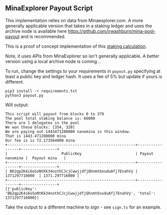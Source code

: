 ## MinaExplorer Payout Script

This implementation relies on data from Minaexplorer.com. A more generally applicable version that takes in a staking ledger and uses the archive node is available here https://github.com/jrwashburn/mina-pool-payout and is recommended.

This is a proof of concept implementation of this [staking calculation](https://docs.minaexplorer.com/minaexplorer/calculating-payments). 

Note, it uses APIs from MinaExplorer so isn't generally applicable. A better version using a local archive node is coming...

To run, change the settings to your requirements in `payout.py` specifying at least a public key and ledger hash. It uses a fee of 5% but update if yours is different.

```
pip3 install -r requirements.txt
python3 payout.py
```

Will output:

```
This script will payout from blocks 0 to 379
The pool total staking balance is: 66000
There are 1 delegates in the pool
We won these blocks: [354, 320]
We are paying out 1443471280000 nanomina in this window.
That is 1443.471280000 mina
Our fee is is 72.173564000 mina
+---------------------------------------------------------+-----------------+----------------+
|                        PublicKey                        | Payout nanomina |  Payout mina   |
+---------------------------------------------------------+-----------------+----------------+
| B62qp2K4i6oSoNtKk34nothCJcjCwwjjdfjQhnmt6xuduAfj7EnahVy |  1371297716000  | 1371.297716000 |
+---------------------------------------------------------+-----------------+----------------+
[{'publicKey': 'B62qp2K4i6oSoNtKk34nothCJcjCwwjjdfjQhnmt6xuduAfj7EnahVy', 'total': 1371297716000}]
```

Take the output to a different machine to sign - see `sign.ts` for an example.
